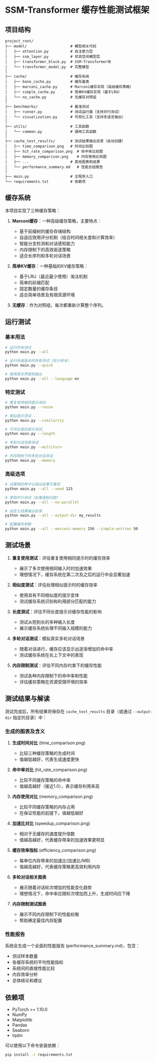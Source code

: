 # SSM-Transformer 缓存性能测试框架

## 项目结构

```
project_root/
├── model/                    # 模型相关代码
│   ├── attention.py          # 自注意力层
│   ├── ssm_layer.py          # 状态空间模型层
│   ├── transformer_block.py  # SSM-Transformer块
│   └── transformer_model.py  # 完整模型
│
├── cache/                    # 缓存系统
│   ├── base_cache.py         # 缓存基类
│   ├── marconi_cache.py      # Marconi缓存实现（高级缓存策略）
│   ├── simple_cache.py       # 简单KV缓存实现（基于LRU）
│   └── no_cache.py           # 无缓存对照组
│
├── benchmarks/               # 基准测试
│   ├── runner.py             # 测试运行器（支持并行测试）
│   └── visualization.py      # 可视化工具（支持多语言输出）
│
├── utils/                    # 工具函数
│   └── common.py             # 通用工具函数
│
├── cache_test_results/       # 测试结果输出目录（自动创建）
│   ├── time_comparison.png   # 时间比较图
│   ├── hit_rate_comparison.png  # 命中率比较图
│   ├── memory_comparison.png    # 内存使用比较图
│   ├── ...                   # 其他图表和结果
│   └── performance_summary.md   # 性能总结报告
│
├── main.py                   # 主程序入口
└── requirements.txt          # 依赖项
```

## 缓存系统

本项目实现了三种缓存策略：

1. **Marconi缓存**：一种高级缓存策略，主要特点：
   - 基于前缀树的缓存存储结构
   - 自适应效用评分机制（结合时间相关度和计算效率）
   - 智能分支检测和对话感知能力
   - 内存限制下的高效驱逐策略
   - 适合长序列和多轮对话场景

2. **简单KV缓存**：一种基础的KV缓存策略：
   - 基于LRU（最近最少使用）淘汰机制
   - 简单的前缀匹配
   - 固定数量的缓存条目
   - 适合简单场景及有限资源环境

3. **无缓存**：作为对照组，每次都重新计算整个序列。

## 运行测试

### 基本用法

```bash
# 运行所有测试
python main.py --all

# 运行快速版本的所有测试（较少样本）
python main.py --quick

# 使用英文界面和输出
python main.py --all --language en
```

### 特定测试

```bash
# 重复使用相同提示测试
python main.py --reuse

# 相似提示测试
python main.py --similarity

# 不同长度的提示测试
python main.py --length

# 多轮对话场景测试
python main.py --multiturn

# 内存限制下的多轮对话测试
python main.py --memory
```

### 高级选项

```bash
# 设置随机种子以保证结果可重现
python main.py --all --seed 123

# 禁用并行测试（如果遇到问题）
python main.py --all --no-parallel

# 自定义结果输出目录
python main.py --all --output-dir my_results

# 配置缓存参数
python main.py --all --marconi-memory 256 --simple-entries 50
```

## 测试场景

1. **重复使用测试**：评估重复使用相同提示时的缓存效率
   - 展示了多次使用相同输入时的加速效果
   - 理想情况下，缓存系统在第二次及之后的运行中会显著加速

2. **相似度测试**：评估处理相似提示时的缓存效率
   - 使用具有不同相似度的提示变体
   - 测试缓存系统识别和利用部分匹配的能力

3. **长度测试**：评估不同长度提示对缓存性能的影响
   - 测试从短到长的多种输入长度
   - 展示缓存系统处理不同输入规模的能力

4. **多轮对话测试**：模拟真实多轮对话场景
   - 随着对话进行，缓存应该显示出逐渐增加的命中率
   - 测试缓存系统在长上下文中的表现

5. **内存限制测试**：评估不同内存约束下的缓存性能
   - 测试各种内存限制下的命中率和性能
   - 评估缓存策略在资源受限环境的效率

## 测试结果与解读

测试完成后，所有结果将保存在 `cache_test_results` 目录（或通过 `--output-dir` 指定的目录）中：

### 生成的图表及含义

1. **生成时间对比** (time_comparison.png)
   - 比较三种缓存策略的生成时间
   - 值越低越好，代表生成速度更快

2. **命中率对比** (hit_rate_comparison.png)
   - 比较不同缓存策略的命中率
   - 值越高越好（接近1.0），表示缓存利用率高

3. **内存使用对比** (memory_comparison.png)
   - 比较不同缓存策略的内存占用
   - 在保证性能的前提下，值越低越好

4. **加速比对比** (speedup_comparison.png)
   - 相对于无缓存的速度提升倍数
   - 值越高越好，代表缓存带来的加速效果更明显

5. **缓存效率指标** (efficiency_comparison.png)
   - 每单位内存带来的加速比(加速比/MB)
   - 值越高越好，代表缓存策略更高效利用内存

6. **多轮对话相关图表**
   - 展示随着对话轮次增加的性能变化趋势
   - 理想情况下，命中率应随轮次增加而上升，生成时间应下降

7. **内存限制测试图表**
   - 展示不同内存限制下的性能权衡
   - 帮助确定最佳内存配置

### 性能报告

系统会生成一个全面的性能报告 (performance_summary.md)，包含：

- 测试样本数量
- 各缓存系统的平均性能指标
- 系统间的直接性能比较
- 内存效率分析
- 总体结论和建议

## 依赖项

- PyTorch >= 1.10.0
- NumPy
- Matplotlib
- Pandas
- Seaborn
- tqdm

可以使用以下命令安装依赖：

```bash
pip install -r requirements.txt
```